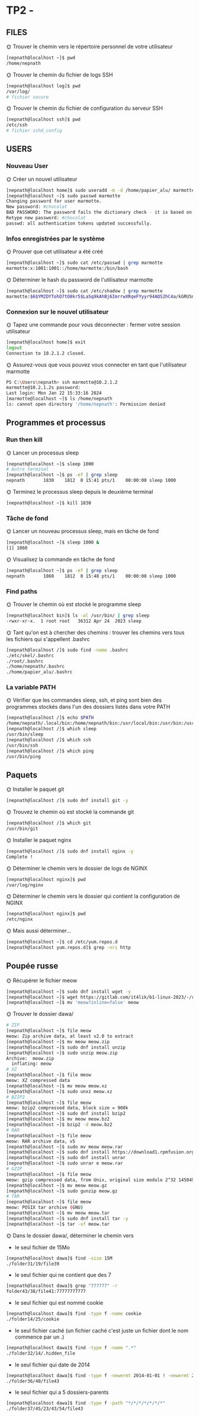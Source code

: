 # TP2 - 

## FILES

🌞 Trouver le chemin vers le répertoire personnel de votre utilisateur

```bash
[nepnath@localhost ~]$ pwd
/home/nepnath
```

🌞 Trouver le chemin du fichier de logs SSH

```bash
[nepnath@localhost log]$ pwd
/var/log/
# fichier secure
```

🌞 Trouver le chemin du fichier de configuration du serveur SSH

```bash
[nepnath@localhost ssh]$ pwd
/etc/ssh
# fichier sshd_config
```

## USERS

### Nouveau User

🌞 Créer un nouvel utilisateur

```bash
[nepnath@localhost home]$ sudo useradd -m -d /home/papier_alu/ marmotte
[nepnath@localhost ~]$ sudo passwd marmotte
Changing password for user marmotte.
New password: #chocolat
BAD PASSWORD: The password fails the dictionary check - it is based on a dictionary word
Retype new password: #chocolat
passwd: all authentication tokens updated successfully.
```

### Infos enregistrées par le système

🌞 Prouver que cet utilisateur a été créé

```bash
[nepnath@localhost ~]$ sudo cat /etc/passwd | grep marmotte
marmotte:x:1001:1001::/home/marmotte:/bin/bash
```

🌞 Déterminer le hash du password de l'utilisateur marmotte

```bash
[nepnath@localhost ~]$ sudo cat /etc/shadow | grep marmotte
marmotte:$6$YM2DYTohO7tO8kr5$LaSq9kAhBj6ImrrwXRqeFYyyr94AQS2hC4a/kGRUSn4HDiCGIah5HkM6WqkZfqaFk8/0eejNyNJg2.nKhK31O1:19744:0:99999:7:::
```

### Connexion sur le nouvel utilisateur

🌞 Tapez une commande pour vous déconnecter : fermer votre session utilisateur

```bash
[nepnath@localhost home]$ exit
logout
Connection to 10.2.1.2 closed.
```

🌞 Assurez-vous que vous pouvez vous connecter en tant que l'utilisateur marmotte

```bash
PS C:\Users\nepnath> ssh marmotte@10.2.1.2
marmotte@10.2.1.2s password:
Last login: Mon Jan 22 15:33:16 2024
[marmotte@localhost ~]$ ls /home/nepnath
ls: cannot open directory '/home/nepnath': Permission denied
```

## Programmes et processus

### Run then kill

🌞 Lancer un processus sleep

```bash
[nepnath@localhost ~]$ sleep 1000
# Autre terminal
[nepnath@localhost ~]$ ps -ef | grep sleep
nepnath       1830    1812  0 15:41 pts/1    00:00:00 sleep 1000

```

🌞 Terminez le processus sleep depuis le deuxième terminal

```bash
[nepnath@localhost ~]$ kill 1830
```

### Tâche de fond

🌞 Lancer un nouveau processus sleep, mais en tâche de fond

```bash
[nepnath@localhost ~]$ sleep 1000 &
[1] 1860
```

🌞 Visualisez la commande en tâche de fond

```bash
[nepnath@localhost ~]$ ps -ef | grep sleep
nepnath       1860    1812  0 15:48 pts/1    00:00:00 sleep 1000
```

### Find paths

🌞 Trouver le chemin où est stocké le programme sleep

```bash
[nepnath@localhost bin]$ ls -al /usr/bin/ | grep sleep
-rwxr-xr-x.  1 root root   36312 Apr 24  2023 sleep
```

🌞 Tant qu'on est à chercher des chemins : trouver les chemins vers tous les fichiers qui s'appellent .bashrc

```bash
[nepnath@localhost /]$ sudo find -name .bashrc
./etc/skel/.bashrc
./root/.bashrc
./home/nepnath/.bashrc
./home/papier_alu/.bashrc
```

### La variable PATH

🌞 Vérifier que les commandes sleep, ssh, et ping sont bien des programmes stockés dans l'un des dossiers listés dans votre PATH

```bash
[nepnath@localhost /]$ echo $PATH
/home/nepnath/.local/bin:/home/nepnath/bin:/usr/local/bin:/usr/bin:/usr/local/sbin:/usr/sbin
[nepnath@localhost /]$ which sleep
/usr/bin/sleep
[nepnath@localhost /]$ which ssh
/usr/bin/ssh
[nepnath@localhost /]$ which ping
/usr/bin/ping
```

## Paquets

🌞 Installer le paquet git

```bash
[nepnath@localhost /]$ sudo dnf install git -y
```

🌞 Trouvez le chemin où est stocké la commande git

```bash
[nepnath@localhost /]$ which git
/usr/bin/git
```

🌞 Installer le paquet nginx

```bash
[nepnath@localhost /]$ sudo dnf install nginx -y
Complete !
```

🌞 Déterminer le chemin vers le dossier de logs de NGINX

```bash
[nepnath@localhost nginx]$ pwd
/var/log/nginx
```

🌞 Déterminer le chemin vers le dossier qui contient la configuration de NGINX

```bash
[nepnath@localhost nginx]$ pwd
/etc/nginx
```

🌞 Mais aussi déterminer...

```bash
[nepnath@localhost ~]$ cd /etc/yum.repos.d
[nepnath@localhost yum.repos.d]$ grep -nri http
```

## Poupée russe

🌞 Récupérer le fichier meow

```bash
[nepnath@localhost ~]$ sudo dnf install wget -y
[nepnath@localhost ~]$ wget https://gitlab.com/it4lik/b1-linux-2023/-/raw/master/tp/2/meow?inline=false
[nepnath@localhost ~]$ mv 'meow?inline=false' meow
```

🌞 Trouver le dossier dawa/

```bash
# ZIP
[nepnath@localhost ~]$ file meow
meow: Zip archive data, at least v2.0 to extract
[nepnath@localhost ~]$ mv meow meow.zip
[nepnath@localhost ~]$ sudo dnf install unzip
[nepnath@localhost ~]$ sudo unzip meow.zip
Archive:  meow.zip
  inflating: meow
# XZ
[nepnath@localhost ~]$ file meow
meow: XZ compressed data
[nepnath@localhost ~]$ mv meow meow.xz
[nepnath@localhost ~]$ sudo unxz meow.xz
# BZIP2
[nepnath@localhost ~]$ file meow
meow: bzip2 compressed data, block size = 900k
[nepnath@localhost ~]$ sudo dnf install bzip2
[nepnath@localhost ~]$ mv meow meow.bz2
[nepnath@localhost ~]$ bzip2 -d meow.bz2
# RAR
[nepnath@localhost ~]$ file meow
meow: RAR archive data, v5
[nepnath@localhost ~]$ sudo mv meow meow.rar
[nepnath@localhost ~]$ sudo dnf install https://download1.rpmfusion.org/nonfree/el/rpmfusion-nonfree-release-8.noarch.rpm
[nepnath@localhost ~]$ sudo dnf install unrar
[nepnath@localhost ~]$ sudo unrar e meow.rar
# GZIP
[nepnath@localhost ~]$ file meow
meow: gzip compressed data, from Unix, original size modulo 2^32 145049600
[nepnath@localhost ~]$ mv meow meow.gz
[nepnath@localhost ~]$ sudo gunzip meow.gz
# TAR
[nepnath@localhost ~]$ file meow
meow: POSIX tar archive (GNU)
[nepnath@localhost ~]$ mv meow meow.tar
[nepnath@localhost ~]$ sudo dnf install tar -y
[nepnath@localhost ~]$ tar -xf meow.tar
```

🌞 Dans le dossier dawa/, déterminer le chemin vers

- le seul fichier de 15Mo

```bash
[nepnath@localhost dawa]$ find -size 15M
./folder31/19/file39
```

- le seul fichier qui ne contient que des 7

```bash
[nepnath@localhost dawa]$ grep "777777" -r
folder43/38/file41:77777777777
```

- le seul fichier qui est nommé cookie

```bash
[nepnath@localhost dawa]$ find -type f -name cookie
./folder14/25/cookie
```

- le seul fichier caché (un fichier caché c'est juste un fichier dont le nom commence par un .)

```bash
[nepnath@localhost dawa]$ find -type f -name ".*"
./folder32/14/.hidden_file
```

- le seul fichier qui date de 2014

```bash
[nepnath@localhost dawa]$ find -type f -newermt 2014-01-01 ! -newermt 2015-01-01
./folder36/40/file43
```

- le seul fichier qui a 5 dossiers-parents

```bash
[nepnath@localhost dawa]$ find -type f -path "*/*/*/*/*/*/*" 
./folder37/45/23/43/54/file43
```

